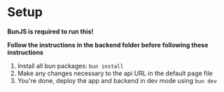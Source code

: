 # Setup

**BunJS is required to run this!**

**Follow the instructions in the backend folder before following these instructions**

1. Install all bun packages: `bun install`
2. Make any changes necessary to the api URL in the default page file
3. You're done, deploy the app and backend in dev mode using `bun dev`